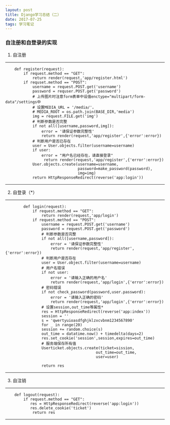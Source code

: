 ```yaml
---
layout: post
title: Django学习总结（二）
date: 2017-07-25
tags: 学习笔记
---
```



### 自注册和自登录的实现
1. 自注册
---
        def register(request):
            if request.method == "GET":
                return render(request,'app/register.html')
            if requset.method == "POST":
                username = request.POST.get('username')
                password = requser.POST.get('password')
                # 上传图片时注意form表单中设值enctype="multipart/form-data"/settings中
                # 设置MEDIA_URL = '/media/'，
                # MEDIA_ROOT = os.path.join(BASE_DIR,'media')
                img = request.FILE.get('img') 
                # 判断参数是否完整
                if not all([username,password,img]):
                    error = '请保证参数完整性'
                    return render(request,'app/register',{'error':error})
                # 判断用户是否已存在
                user = User.objects.filter(username=username)
                if user:
                    error = "用户名已经存在，请直接登录"
                     return render(request,'app/register',{'error':error})
                User.objects.create(username=username,
                                    password=make_password(password),
                                    img=img)
                return HttpResponseRedirect(reverse('app:login'))
---

2. 自登录（*）
---

            def login(request):
                if request.method == "GET":
                    return render(request,'app/login')
                if request.method == "POST":
                    username = request.POST.get('username')
                    password = request.POST.get('password')
                    # 判断参数是否完整
                    if not all([username,password]):
                        error = '请保证参数完整性'
                        return render(request,'app/register',{'error':error})
                    # 判断用户是否存在
                    user = User.object.filter(username=username)
                    # 用户名错误
                    if not user:
                        error = '请输入正确的用户名'
                        return render(request,'app/login',{'error':error})
                    # 密码错误
                    if not check_password(password,user.password):
                        error = '请输入正确的密码'
                        return render(request,'app/login',{'error':error})
                    # 设置session,out_time等属性*
                    res = HttpResponseRedirect(reverse('app:index'))
                    session = ''
                    s = 'qwertyuioasdfghjklzxcvbnm1234567890'
                    for _ in range(20)
                    session += random.choice(s)
                    out_time = datatime.now() + timedelta(days=2)
                    res.set_cookie('session',session,expires=out_time)
                    # 服务端保存所有值
                    Userticket.objects.create(ticket=sission,
                                            out_time=out_time,
                                            user=user)
                                
                    return res            

---


3. 自注销
---

        def logout(request):
            if request.method == "GET":
               res = HttpResponseRedirect(reverse('app:login'))
               res.delete_cookie('ticket')
                return res



---













